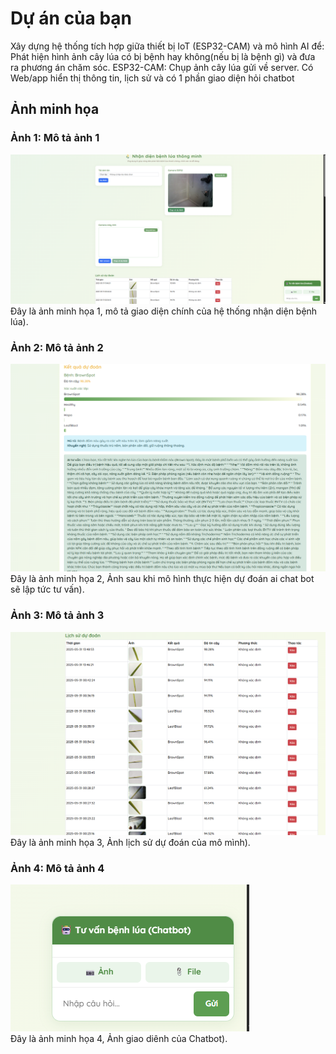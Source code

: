 # Dự án của bạn
Xây dựng hệ thống tích hợp giữa thiết bị IoT (ESP32-CAM) và mô hình AI để: Phát hiện hình ảnh cây lúa có bị bệnh hay không(nếu bị là bệnh gì) và đưa ra phương án chăm sóc. ESP32-CAM: Chụp ảnh cây lúa gửi về server. Có Web/app hiển thị thông tin, lịch sử và có 1 phần giao diện hỏi chatbot
## Ảnh minh họa

### Ảnh 1: Mô tả ảnh 1
![Ảnh 1](images/anh1.png)  
Đây là ảnh minh họa 1, mô tả giao diện chính của hệ thống nhận diện bệnh lúa).

### Ảnh 2: Mô tả ảnh 2
![Ảnh 2](images/anh2.png)  
Đây là ảnh minh họa 2, Ảnh sau khi mô hình thực hiện dự đoán ai chat bot sẽ lập tức tư vấn).

### Ảnh 3: Mô tả ảnh 3
![Ảnh 3](images/anh3.png)  
Đây là ảnh minh họa 3, Ảnh lịch sử dự đoán của mô mình).

### Ảnh 4: Mô tả ảnh 4
![Ảnh 4](images/anh4.png)  
Đây là ảnh minh họa 4, Ảnh giao diênh của Chatbot).
